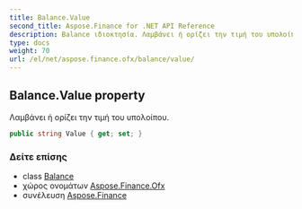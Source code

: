 ```yaml
---
title: Balance.Value
second_title: Aspose.Finance for .NET API Reference
description: Balance ιδιοκτησία. Λαμβάνει ή ορίζει την τιμή του υπολοίπου.
type: docs
weight: 70
url: /el/net/aspose.finance.ofx/balance/value/
---
```

## Balance.Value property

Λαμβάνει ή ορίζει την τιμή του υπολοίπου.

```csharp
public string Value { get; set; }
```

### Δείτε επίσης

* class [Balance](../)
* χώρος ονομάτων [Aspose.Finance.Ofx](../../balance/)
* συνέλευση [Aspose.Finance](../../../)


